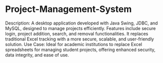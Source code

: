 # Project-Management-System

Description:
A desktop application developed with Java Swing, JDBC, and MySQL, designed to
manage projects efficiently. Features include secure login, project addition, search, and
removal functionalities. It replaces traditional Excel tracking with a more secure,
scalable, and user-friendly solution.
Use Case:
Ideal for academic institutions to replace Excel spreadsheets for managing student
projects, offering enhanced security, data integrity, and ease of use.
